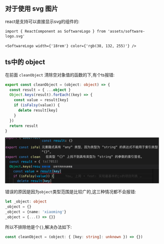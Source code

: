 ## 对于使用 svg 图片

react是支持可以直接显示svg的组件的:
```tsx
import { ReactComponent as SoftwareLogo } from 'assets/software-logo.svg'

<SoftwareLogo width={'18rem'} color={'rgb(38, 132, 255)'} />
```

## ts中的 object

在前面 `cleanObject` 清除空对象值的函数的下,有个ts报错:
```ts
export const cleanObject = (object: object) => {
  const result = { ...object }
  Object.keys(result).forEach((key) => {
    const value = result[key]
    if (isFalsy(value)) {
      delete result[key]
    }
  })
  return result
}
```
<img src="./img/ts-object.png">

错误的原因是因为`object`类型范围是比较广的,这三种情况都不会报错:
```ts
let _object: object
_object = {}
_object = {name: 'xiaoming'}
_object = {...() => {}}
```
所以不排除他是个`{}`,解决办法如下:
```ts
const cleanObject = (object: { [key: string]: unknown }) => {})
```